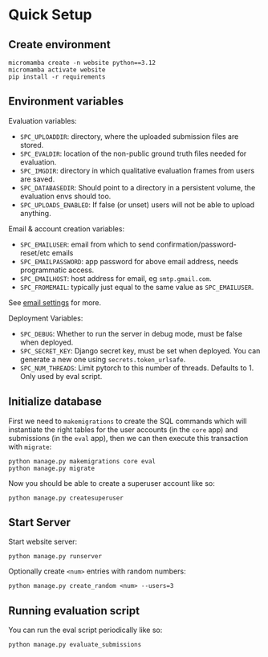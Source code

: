 # Quick Setup

## Create environment
```
micromamba create -n website python==3.12
micromamba activate website
pip install -r requirements
```

## Environment variables

Evaluation variables:
- `SPC_UPLOADDIR`: directory, where the uploaded submission files are stored.
- `SPC_EVALDIR`: location of the non-public ground truth files needed for evaluation.
- `SPC_IMGDIR`: directory in which qualitative evaluation frames from users are saved. 
- `SPC_DATABASEDIR`: Should point to a directory in a persistent volume, the evaluation envs should too. 
- `SPC_UPLOADS_ENABLED`: If false (or unset) users will not be able to upload anything.

Email & account creation variables:
- `SPC_EMAILUSER`: email from which to send confirmation/password-reset/etc emails
- `SPC_EMAILPASSWORD`: app password for above email address, needs programmatic access.
- `SPC_EMAILHOST`: host address for email, eg `smtp.gmail.com`.
- `SPC_FROMEMAIL`: typically just equal to the same value as `SPC_EMAILUSER`.

See [email settings](https://docs.djangoproject.com/en/5.2/topics/email/) for more. 

Deployment Variables:
- `SPC_DEBUG`: Whether to run the server in debug mode, must be false when deployed. 
- `SPC_SECRET_KEY`: Django secret key, must be set when deployed. You can generate a new one using `secrets.token_urlsafe`.
- `SPC_NUM_THREADS`: Limit pytorch to this number of threads. Defaults to 1. Only used by eval script.

## Initialize database

First we need to `makemigrations` to create the SQL commands which will instantiate the right tables for the user accounts (in the `core` app) and submissions (in the `eval` app), then we can then execute this transaction with `migrate`:
```
python manage.py makemigrations core eval
python manage.py migrate
```

Now you should be able to create a superuser account like so:
```
python manage.py createsuperuser
```

## Start Server

Start website server: 
```
python manage.py runserver
```

Optionally create `<num>` entries with random numbers:
```
python manage.py create_random <num> --users=3
```

## Running evaluation script

You can run the eval script periodically like so:
```
python manage.py evaluate_submissions
```
